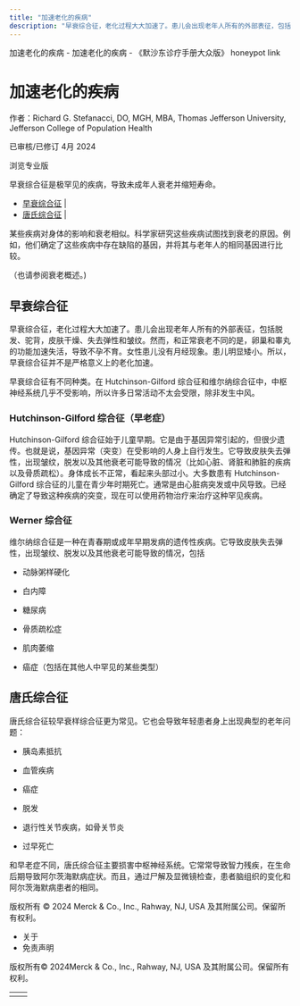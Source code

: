 ```yaml
---
title: "加速老化的疾病"
description: "早衰综合征，老化过程大大加速了。患儿会出现老年人所有的外部表征，包括脱发、驼背，皮肤干燥、失去弹性和皱纹。然而，和正常衰老不同的是，卵巢和睾丸的功能加速失活，导致不孕不育。女性患儿没有月经现象。患儿明显矮小。所以，早衰综合征并不是严格意义上的老化加速。"
---
```


﻿加速老化的疾病 \- 加速老化的疾病 \- 《默沙东诊疗手册大众版》 honeypot link

# 加速老化的疾病

作者：Richard G. Stefanacci, DO, MGH, MBA, Thomas Jefferson University, Jefferson College of
Population Health

已审核/已修订 4月 2024

浏览专业版

早衰综合征是极罕见的疾病，导致未成年人衰老并缩短寿命。

- [早衰综合征](#早衰综合征_v34395644_zh) \|
- [唐氏综合征](#唐氏综合征_v34395675_zh) \|

某些疾病对身体的影响和衰老相似。科学家研究这些疾病试图找到衰老的原因。例如，他们确定了这些疾病中存在缺陷的基因，并将其与老年人的相同基因进行比较。

（也请参阅衰老概述。)

## 早衰综合征

早衰综合征，老化过程大大加速了。患儿会出现老年人所有的外部表征，包括脱发、驼背，皮肤干燥、失去弹性和皱纹。然而，和正常衰老不同的是，卵巢和睾丸的功能加速失活，导致不孕不育。女性患儿没有月经现象。患儿明显矮小。所以，早衰综合征并不是严格意义上的老化加速。

早衰综合征有不同种类。在 Hutchinson-Gilford 综合征和维尔纳综合征中，中枢神经系统几乎不受影响，所以许多日常活动不太会受限，除非发生中风。

### Hutchinson-Gilford 综合征（早老症）

Hutchinson-Gilford 综合征始于儿童早期。它是由于基因异常引起的，但很少遗传。也就是说，基因异常（突变）在受影响的人身上自行发生。它导致皮肤失去弹性，出现皱纹，脱发以及其他衰老可能导致的情况（比如心脏、肾脏和肺脏的疾病以及骨质疏松）。身体成长不正常，看起来头部过小。大多数患有 Hutchinson-Gilford 综合征的儿童在青少年时期死亡。通常是由心脏病突发或中风导致。已经确定了导致这种疾病的突变，现在可以使用药物治疗来治疗这种罕见疾病。

### Werner 综合征

维尔纳综合征是一种在青春期或成年早期发病的遗传性疾病。它导致皮肤失去弹性，出现皱纹、脱发以及其他衰老可能导致的情况，包括

- 动脉粥样硬化

- 白内障

- 糖尿病

- 骨质疏松症

- 肌肉萎缩

- 癌症（包括在其他人中罕见的某些类型）


## 唐氏综合征

唐氏综合征较早衰样综合征更为常见。它也会导致年轻患者身上出现典型的老年问题：

- 胰岛素抵抗

- 血管疾病

- 癌症

- 脱发

- 退行性关节疾病，如骨关节炎

- 过早死亡


和早老症不同，唐氏综合征主要损害中枢神经系统。它常常导致智力残疾，在生命后期导致阿尔茨海默病症状。而且，通过尸解及显微镜检查，患者脑组织的变化和阿尔茨海默病患者的相同。



版权所有 © 2024
Merck & Co., Inc., Rahway, NJ, USA 及其附属公司。保留所有权利。

- 关于
- 免责声明

版权所有© 2024Merck & Co., Inc., Rahway, NJ, USA 及其附属公司。保留所有权利。

|     |     |
| --- | --- |
|  |  |